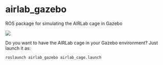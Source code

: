 # airlab_gazebo
ROS package for simulating the AIRLab cage in Gazebo

![](https://raw.githubusercontent.com/open-airlab/airlab_gazebo/main/media/gazebo_cage.png)

Do you want to have the AIRLab cage in your Gazebo environment? Just launch it as:

    roslaunch airlab_gazebo airlab_cage.launch

